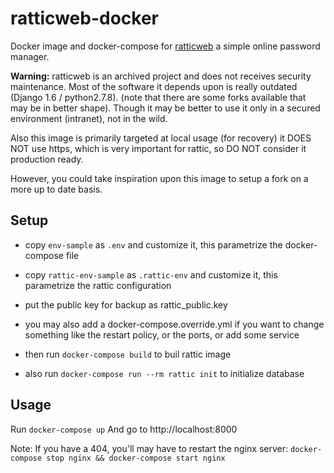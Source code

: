# ratticweb-docker

Docker image and docker-compose for [ratticweb](https://github.com/tildaslash/RatticWeb)
a simple online password manager.

**Warning:** ratticweb is an archived project and does not receives security maintenance.
Most of the software it depends upon is really outdated (Django 1.6 / python2.7.8).
(note that there are some forks available that may be in better shape).
Though it may be better to use it only in a secured environment (intranet), not in the wild.

Also this image is primarily targeted at local usage (for recovery)
it DOES NOT use https, which is very important for rattic,
so DO NOT consider it production ready.

However, you could take inspiration upon this image to setup a fork on a more up to date basis.

## Setup

- copy `env-sample` as `.env` and customize it, this parametrize the docker-compose file
- copy `rattic-env-sample` as `.rattic-env` and customize it,
  this parametrize the rattic configuration
- put the public key for backup as rattic_public.key
- you may also add a docker-compose.override.yml
  if you want to change something like the restart policy, or the ports, or add some service

- then run `docker-compose build` to buil rattic image
- also run `docker-compose run --rm rattic init` to initialize database

## Usage

Run `docker-compose up`
And go to http://localhost:8000

Note: If you have a 404, you'll may have to restart the nginx server:
`docker-compose stop nginx && docker-compose start nginx`
